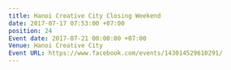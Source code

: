 ```yaml
---
title: Hanoi Creative City Closing Weekend
date: 2017-07-17 07:53:00 +07:00
position: 24
Event date: 2017-07-21 00:00:00 +07:00
Venue: Hanoi Creative City
Event URL: https://www.facebook.com/events/143014529610291/
---
```


